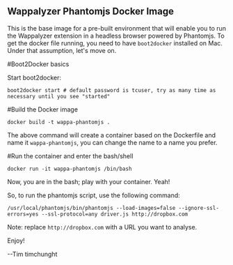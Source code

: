 Wappalyzer Phantomjs Docker Image
---

This is the base image for a pre-built environment that will enable you to run the Wappalyzer extension in a headless browser powered by Phantomjs. To get the docker file running, you need to have ``boot2docker`` installed on Mac. Under that assumption, let's move on.

#Boot2Docker basics

Start boot2docker:

	boot2docker start # default password is tcuser, try as many time as necessary until you see "started"

#Build the Docker image

	docker build -t wappa-phantomjs .

The above command will create a container based on the Dockerfile and name it ``wappa-phantomjs``, you can change the name to a name you prefer.

#Run the container and enter the bash/shell

	docker run -it wappa-phantomjs /bin/bash

Now, you are in the bash; play with your container. Yeah!

So, to run the phantomjs script, use the following command:

	/usr/local/phantomjs/bin/phantomjs --load-images=false --ignore-ssl-errors=yes --ssl-protocol=any driver.js http://dropbox.com

Note: replace ``http://dropbox.com`` with a URL you want to analyse.

Enjoy!

--Tim
timchunght
